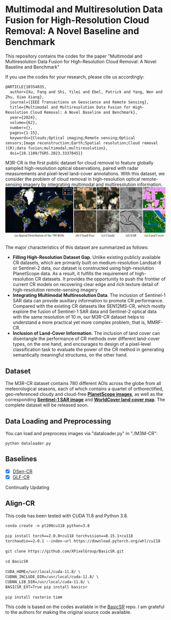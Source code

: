 # Multimodal and Multiresolution Data Fusion for High-Resolution Cloud Removal: A Novel Baseline and Benchmark
This repository contains the codes for the paper "Multimodal and Multiresolution Data Fusion for High-Resolution Cloud Removal: A Novel Baseline and Benchmark" 

If you use the codes for your research, please cite us accordingly:

```
@ARTICLE{10354035,
  author={Xu, Fang and Shi, Yilei and Ebel, Patrick and Yang, Wen and Zhu, Xiao Xiang},
  journal={IEEE Transactions on Geoscience and Remote Sensing}, 
  title={Multimodal and Multiresolution Data Fusion for High-Resolution Cloud Removal: A Novel Baseline and Benchmark}, 
  year={2024},
  volume={62},
  number={},
  pages={1-15},
  keywords={Clouds;Optical imaging;Remote sensing;Optical sensors;Image reconstruction;Earth;Spatial resolution;Cloud removal (CR);data fusion;multimodal;multiresolution},
  doi={10.1109/TGRS.2023.3337845}}
```

M3R-CR is the first public dataset for cloud removal to feature globally sampled high-resolution optical observations, paired with radar measurements and pixel-level land-cover annotations. With this dataset, we consider the problem of cloud removal in high-resolution optical remote-sensing imagery by integrating multimodal and multiresolution information.
![dataset](./figs/dataset-r1.png)

The major characteristics of this dataset are summarized as follows:

- **Filling High-Resolution Dataset Gap**. Unlike existing publicly available CR datasets, which are primarily built on medium-resolution Landsat-8 or Sentinel-2 data, our dataset is constructed using high-resolution PlanetScope data. As a result, it fulfills the requirement of high-resolution CR datasets. It provides the opportunity to push the frontier of current CR models on recovering clear edge and rich texture
detail of high-resolution remote-sensing imagery
- **Integrating Multimodal Multiresolution Data**. The inclusion of Sentinel-1 SAR data can provide auxiliary information to promote CR performance. Compared with the existing CR datasets like SEN12MS-CR, which mostly explore the fusion of Sentinel-1 SAR data and Sentinel-2 optical data with the same resolution of 10 m, our M3R-CR dataset helps to understand a more practical yet more complex problem, that is, MMRF-CR.  
- **Inclusion of Land-Cover Information**. The inclusion of land cover can disentangle the performance of CR methods over different land-cover types, on the one hand, and encourages to design of a pixel-level classification task to evaluate the power of the CR method in generating semantically meaningful structures, on the other hand.


## Dataset

The M3R-CR dataset contains 780 different AOIs across the globe from all meteorological seasons, each of which contains a quartet of orthorectified, geo-referenced cloudy and cloud-free [**PlanetScope images**](https://developers.planet.com/docs/apis/data/), as well as the corresponding [**Sentinel-1 SAR image**](https://sentinels.copernicus.eu/web/sentinel/missions/sentinel-1) and [**WorldCover land cover map**](https://worldcover2020.esa.int/). The complete dataset will be released soon.

## Data Loading and Preprocessing

You can load and preprocess images via "dataloader.py" in "./M3M-CR":

```
python dataloader.py
```

## Baselines

- [x] [DSen-CR](https://www.sciencedirect.com/science/article/pii/S0924271620301398)
- [x] [GLF-CR](https://www.sciencedirect.com/science/article/pii/S0924271622002064)

Continually Updating

## Align-CR

This code has been tested with CUDA 11.8 and Python 3.8.

```
conda create -n pt200cu118 python=3.8

pip install torch==2.0.0+cu118 torchvision==0.15.1+cu118 torchaudio==2.0.1 --index-url https://download.pytorch.org/whl/cu118

git clone https://github.com/XPixelGroup/BasicSR.git

cd BasicSR

CUDA_HOME=/usr/local/cuda-11.8/ \
CUDNN_INCLUDE_DIR=/usr/local/cuda-11.8/ \
CUDNN_LIB_DIR=/usr/local/cuda-11.8/ \
BASICSR_EXT=True pip install basicsr

pip install rasterio timm 
```
This code is based on the codes available in the [BasicSR](https://github.com/XPixelGroup/BasicSR) repo. I am grateful to the authors for making the original source code available.